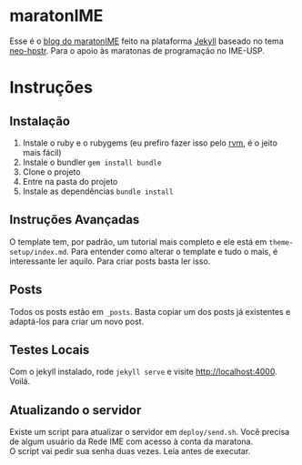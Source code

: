 # maratonIME
Esse é o [blog do maratonIME](http://www.ime.usp.br/~maratona/) feito na plataforma [Jekyll](http://jekyllrb.com) baseado no tema [neo-hpstr](https://github.com/aron-bordin/neo-hpstr-jekyll-theme). Para o apoio às maratonas de programação no IME-USP.

# Instruções
## Instalação
1. Instale o ruby e o rubygems (eu prefiro fazer isso pelo [rvm](https://rvm.io/), é o jeito mais fácil)
2. Instale o bundler `gem install bundle`
3. Clone o projeto
3. Entre na pasta do projeto
4. Instale as dependências `bundle install`

## Instruções Avançadas
O template tem, por padrão, um tutorial mais completo e ele está em `theme-setup/index.md`. Para entender como alterar o template e tudo o mais, é interessante ler aquilo. Para criar posts basta ler isso.

## Posts
Todos os posts estão em `_posts`. Basta copiar um dos posts já existentes e adaptá-los para criar um novo post.

## Testes Locais
Com o jekyll instalado, rode `jekyll serve` e visite [http://localhost:4000](http://localhost:4000). Voilá.

## Atualizando o servidor
Existe um script para atualizar o servidor em `deploy/send.sh`. Você precisa de algum usuário da Rede IME com acesso à conta da maratona.  
O script vai pedir sua senha duas vezes. Leia antes de executar.
